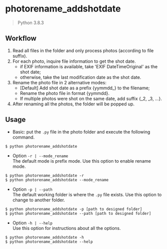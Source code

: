# photorename_addshotdate
> Python 3.8.3

## Workflow
1. Read all files in the folder and only process photos (according to file suffix).
2. For each photo, inquire file information to get the shot date.
   - if EXIF information is available, take 'EXIF DateTimeOriginal' as the shot date;
   - otherwise, take the last modification date as the shot date.
3. Rename the photo file in 2 alternative modes:
   - \[Default\] Add shot date as a prefix {yymmdd_} to the filename;
   - Rename the photo file in format {yymmdd}.
   - If multiple photos were shot on the same date, add suffix {\_2, \_3, ...}.
4. After renaming all the photos, the folder will be popped up.

## Usage
- Basic: put the `.py` file in the photo folder and execute the following command.
```
$ python photorename_addshotdate
```
- Option `-r | --mode_rename`  
  The default mode is prefix mode. Use this option to enable rename mode.
```
$ python photorename_addshotdate -r
$ python photorename_addshotdate --mode_rename
```
- Option `-p | --path`  
  The default working folder is where the `.py` file exists. Use this option to change to another folder.
```
$ python photorename_addshotdate -p [path to designed folder]
$ python photorename_addshotdate --path [path to designed folder]
```
- Option `-h | --help`  
  Use this option for instructions about all the options.
```
$ python photorename_addshotdate -h
$ python photorename_addshotdate --help
```
